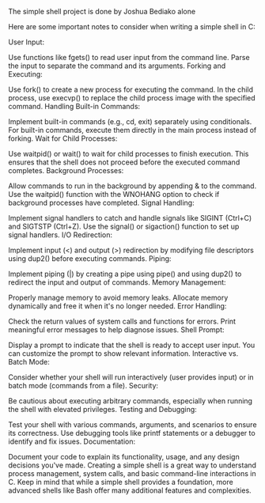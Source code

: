 The simple shell project is done by Joshua Bediako alone





Here are some important notes to consider when writing a simple shell in C:

User Input:

Use functions like fgets() to read user input from the command line.
Parse the input to separate the command and its arguments.
Forking and Executing:

Use fork() to create a new process for executing the command.
In the child process, use execvp() to replace the child process image with the specified command.
Handling Built-in Commands:

Implement built-in commands (e.g., cd, exit) separately using conditionals.
For built-in commands, execute them directly in the main process instead of forking.
Wait for Child Processes:

Use waitpid() or wait() to wait for child processes to finish execution.
This ensures that the shell does not proceed before the executed command completes.
Background Processes:

Allow commands to run in the background by appending & to the command.
Use the waitpid() function with the WNOHANG option to check if background processes have completed.
Signal Handling:

Implement signal handlers to catch and handle signals like SIGINT (Ctrl+C) and SIGTSTP (Ctrl+Z).
Use the signal() or sigaction() function to set up signal handlers.
I/O Redirection:

Implement input (<) and output (>) redirection by modifying file descriptors using dup2() before executing commands.
Piping:

Implement piping (|) by creating a pipe using pipe() and using dup2() to redirect the input and output of commands.
Memory Management:

Properly manage memory to avoid memory leaks. Allocate memory dynamically and free it when it's no longer needed.
Error Handling:

Check the return values of system calls and functions for errors.
Print meaningful error messages to help diagnose issues.
Shell Prompt:

Display a prompt to indicate that the shell is ready to accept user input.
You can customize the prompt to show relevant information.
Interactive vs. Batch Mode:

Consider whether your shell will run interactively (user provides input) or in batch mode (commands from a file).
Security:

Be cautious about executing arbitrary commands, especially when running the shell with elevated privileges.
Testing and Debugging:

Test your shell with various commands, arguments, and scenarios to ensure its correctness.
Use debugging tools like printf statements or a debugger to identify and fix issues.
Documentation:

Document your code to explain its functionality, usage, and any design decisions you've made.
Creating a simple shell is a great way to understand process management, system calls, and basic command-line interactions in C. Keep in mind that while a simple shell provides a foundation, more advanced shells like Bash offer many additional features and complexities.

